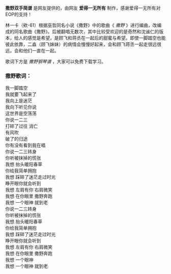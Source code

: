 

**撒野双手简谱** 是网友提供的，由网友 **爱得一无所有** 制作，感谢爱得一无所有对EOP的支持！

林一卡（欸-61）根据巫哲同名小说《撒野》中的歌曲《 _撒野_
》进行编曲，改编成的同名歌曲《撒野》。后被翻唱无数次，其中比较受欢迎的是奇然和沈谧仁的版本，给人的感觉是希望，是顾飞和蒋丞在一起后的甜蜜与希望。即使一脚踏空也能彼此依靠，二淼（顾飞妹妹）的病情会慢慢好起来，会和顾飞蒋丞一起走很远很远，会和他们一直在一起。

歌词下方是 _撒野钢琴谱_ ，大家可以免费下载学习。

### 撒野歌词：

我一脚踏空  
我就要飞起来了  
我向上是迷茫  
我向下听见你说  
这世界是空荡荡  
你说一二三  
打碎了过往 消亡  
有风吹  
破了的归途  
你有没有看到我在唱  
你说一二三转身  
你听被抹掉的慌张  
我想 抬头暖阳春草  
你给我简单拥抱  
我想 踩碎了迷茫走过时光  
睁开眼你就会听到  
我想 左肩有你 右肩微笑  
我想 在你眼里 撒野奔跑  
我想 一个眼神 就到老  
你说一二三转身  
你听被抹掉的慌张  
我想 抬头暖阳春草  
你给我简单拥抱  
我想 踩碎了迷茫走过时光  
睁开眼你就会听到  
我想 左肩有你 右肩微笑  
我想 在你眼里 撒野奔跑  
我想 一个眼神  
我想 一个眼神 就到老

